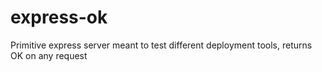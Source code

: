 # express-ok
Primitive express server meant to test different deployment tools, returns OK on any request

